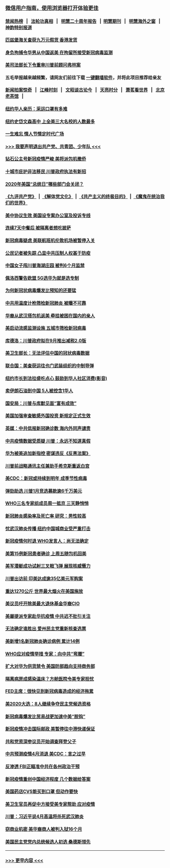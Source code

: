 ### [微信用户指南，使用浏览器打开体验更佳](https://github.com/gfw-breaker/banned-news1/blob/master/indexes/wechat-guide.md?t=0)
#### [禁闻热榜](热点新闻.md?t=0)  &nbsp;&nbsp;|&nbsp;&nbsp; [法轮功真相](https://github.com/gfw-breaker/truth/blob/master/README.md?t=0) &nbsp;&nbsp;|&nbsp;&nbsp; [明慧二十周年报告](https://github.com/gfw-breaker/mh-reports/blob/master/README.md?t=0) &nbsp;&nbsp;|&nbsp;&nbsp;[明慧期刊](https://github.com/gfw-breaker/mh-qikan) &nbsp;&nbsp;|&nbsp;&nbsp; [明慧海外之窗](https://github.com/gfw-breaker/mh-news/blob/master/README.md?t=0) &nbsp;&nbsp;|&nbsp;&nbsp; [神韵特别报道](https://github.com/gfw-breaker/mh-news/blob/master/shenyun.md?t=0)
#### [匹兹堡海关查获九万元假货 香港发货](../pages/nsc412/n11870716.md?t=02151644) 
#### [身负拘捕令华男从中国返美  在拘留所接受新冠病毒监测](../pages/nsc412/n11870710.md?t=02151644) 
#### [美司法部长下令重审川普前顾问弗林案](../pages/nsc412/n11870258.md?t=02151644) 
#### 五毛举报越来越频繁，请网友们前往下载 [一键翻墙软件](https://github.com/gfw-breaker/ssr-accounts)，并将此项目推荐给亲友
#### [新闻拍案惊奇](https://github.com/gfw-breaker/banned-news1/blob/master/pages/link4.md) &nbsp;&nbsp;|&nbsp;&nbsp; [江峰时刻](https://github.com/gfw-breaker/banned-news1/blob/master/pages/link4.md) &nbsp;&nbsp;|&nbsp;&nbsp; [文昭谈古论今](https://github.com/gfw-breaker/banned-news1/blob/master/pages/link4.md) &nbsp;&nbsp;|&nbsp;&nbsp; [天亮时分](https://github.com/gfw-breaker/banned-news1/blob/master/pages/link4.md) &nbsp;&nbsp;|&nbsp;&nbsp; [萧茗看世界](https://github.com/gfw-breaker/banned-news1/blob/master/pages/link4.md) &nbsp;&nbsp;|&nbsp;&nbsp; [北京老茶馆](https://github.com/gfw-breaker/banned-news1/blob/master/pages/link4.md) &nbsp;&nbsp;|&nbsp;&nbsp; 
#### [纽约华人亲历：采运口罩有多难](../pages/nsc412/n11870531.md?t=02151644) 
#### [纽约史岱文森高中  上全美三大名校的人数最多](../pages/nsc412/n11870557.md?t=02151644) 
#### [一生难忘 情人节情定时代广场](../pages/nsc412/n11870536.md?t=02151644) 
#### [>>> 我要声明退出共产党、共青团、少年队 <<<](https://github.com/begood0513/goodnews/blob/master/quit/letter.md) 
#### [钻石公主号新冠疫情严峻 美将派包机撤侨](../pages/nsc412/n11870505.md?t=02151644) 
#### [十城市庇护非法移民 川普政府执法有新招](../pages/nsc412/n11870410.md?t=02151644) 
#### [2020年美国“总统日”哪些部门会关闭？](../pages/nsc412/n11870148.md?t=02151644) 
#### [《九评共产党》](https://github.com/begood0513/9ping.md/blob/master/README.md) &nbsp;|&nbsp; [《解体党文化》](../../../../jtdwh.md/blob/master/README.md)  &nbsp;|&nbsp; [《共产主义的终极目的》](../../../../gczydzjmd.md/blob/master/README.md) &nbsp;|&nbsp; [《魔鬼在统治我们的世界》](../../../../mgztzwmdsj.md/blob/master/README.md) 
#### [美中协议生效 美国设专案办公室及投诉专线](../pages/nsc412/n11870266.md?t=02151644) 
#### [连续7天中餐后 被隔离者想吃披萨](../pages/nsc412/n11870243.md?t=02151644) 
#### [新冠病毒疑虑 美联航班机伦敦机场被暂停入关](../pages/nsc412/n11870015.md?t=02151644) 
#### [公民记者被失踪 凸显中共压制人权甚于防疫](../pages/nsc412/n11870042.md?t=02151644) 
#### [中国女子闯川普海湖庄园 被判6个月监禁](../pages/nsc412/n11869919.md?t=02151644) 
#### [佩洛西警告欧盟 5G选华为就是选专制](../pages/nsc412/n11869898.md?t=02151644) 
#### [为何新冠状病毒爆发比预知的还要猛](../pages/nsc412/n11869828.md?t=02151644) 
#### [中共用温度计枪筛检新冠肺炎 被曝不可靠](../pages/nsc412/n11869707.md?t=02151644) 
#### [华裔从武汉搭包机返美 牵挂被困在国内的亲人](../pages/nsc412/n11869711.md?t=02151644) 
#### [美启动流感监测设施 五城市筛检新冠病毒](../pages/nsc412/n11869689.md?t=02151644) 
#### [库德洛：川普政府拟在9月推出减税2.0版](../pages/nsc412/n11869627.md?t=02151644) 
#### [美卫生部长：无法评估中国的冠状病毒数据](../pages/nsc412/n11869301.md?t=02151644) 
#### [联合国：美查获运往也门武装组织的中制导弹](../pages/nsc412/n11868677.md?t=02151644) 
#### [纽约市长到法拉盛吃点心  鼓励到华人社区消费(影音)](../pages/nsc412/n11868197.md?t=02151644) 
#### [卖伊朗石油到中国  5人被控含1华人](../pages/nsc412/n11867988.md?t=02151644) 
#### [国安局：川普与库默见面“富有成效”](../pages/nsc412/n11867976.md?t=02151644) 
#### [美国加强审查敏感外国投资 新规定正式生效](../pages/nsc412/n11868041.md?t=02151644) 
#### [英媒：中共低报新冠确诊数 海内外同声谴责](../pages/nsc412/n11867421.md?t=02151644) 
#### [中共疫情数据受质疑 川普：永远不知道真假](../pages/nsc412/n11867195.md?t=02151644) 
#### [华为被美追加新指控 密谋违反《反黑法案》](../pages/nsc412/n11867191.md?t=02151644) 
#### [川普前战略通讯主任兼助手希克斯重返白宫](../pages/nsc412/n11867104.md?t=02151644) 
#### [美CDC：新冠或持续到明年 成季节性病毒](../pages/nsc412/n11867279.md?t=02151644) 
#### [弹劾助选 川普1月竞选募款逾6千万美元](../pages/nsc412/n11866950.md?t=02151644) 
#### [WHO三名专家组成员周一抵京 三天静悄悄](../pages/nsc412/n11866947.md?t=02151644) 
#### [新冠肺炎感染率及死亡率 研究：男性较高](../pages/nsc412/n11866956.md?t=02151644) 
#### [忧武汉肺炎传播 纽约中国城商业受严重打击](../pages/nsc412/n11866902.md?t=02151644) 
#### [新冠疫情何时退 WHO发言人：尚无法确定](../pages/nsc412/n11866864.md?t=02151644) 
#### [美第15例新冠患者确诊 上周五随包机回美](../pages/nsc412/n11866852.md?t=02151644) 
#### [美军潜艇成功试射三叉戟飞弹 展现核威慑力](../pages/nsc412/n11866046.md?t=02151644) 
#### [川普出访前 印美达成逾35亿美元军购案](../pages/nsc412/n11865444.md?t=02151644) 
#### [重达1270公斤 世界最大烟火在美国施放](../pages/nsc412/n11865198.md?t=02151644) 
#### [美议员吁开除美最大退休基金华裔CIO](../pages/nsc412/n11865230.md?t=02151644) 
#### [美屡提派专家赴华抗疫情 中共迟不批引关注](../pages/nsc412/n11864719.md?t=02151644) 
#### [无法确定谁胜出 爱州民主党重新核查选票](../pages/nsc412/n11864830.md?t=02151644) 
#### [美新增1名新冠肺炎确诊病例 累计14例](../pages/nsc412/n11864893.md?t=02151644) 
#### [WHO应对疫情举措 专家：向中共“弯腰”](../pages/nsc412/n11864727.md?t=02151644) 
#### [扩大对华为供货禁令 美国防部趋向支持商务部](../pages/nsc412/n11864773.md?t=02151644) 
#### [隔离病房成感染温床？方舱医院令美专家担忧](../pages/nsc412/n11864575.md?t=02151644) 
#### [FED主席：很快见到新冠病毒造成的经济拖累](../pages/nsc412/n11864507.md?t=02151644) 
#### [美2020大选：8人继续争夺民主党候选资格](../pages/nsc412/n11864327.md?t=02151644) 
#### [新冠病毒爆发比贸易战更加速中美“脱钩”](../pages/nsc412/n11864470.md?t=02151644) 
#### [新冠疫情冲击国际邮政 美暂停往中港快递保证](../pages/nsc412/n11864207.md?t=02151644) 
#### [共和党资深参议员开始调查拜登父子](../pages/nsc412/n11863984.md?t=02151644) 
#### [中共预测疫情4月消退 美CDC：言之过早](../pages/nsc412/n11864310.md?t=02151644) 
#### [反渗透 FBI正瞄准中共在各州政治干预](../pages/nsc412/n11864300.md?t=02151644) 
#### [新冠疫情重创中国经济程度 几个数据给答案](../pages/nsc412/n11864203.md?t=02151644) 
#### [美国药店CVS能买到口罩 但动作要快](../pages/nsc412/n11862438.md?t=02151644) 
#### [美卫生官员再促中方接受美专家帮助 应对疫情](../pages/nsc412/n11864043.md?t=02151644) 
#### [川普：习近平说4月高温将杀死武汉肺炎](../pages/nsc412/n11860814.md?t=02151644) 
#### [窃商业机密 美华裔商人被判入狱16个月](../pages/nsc412/n11863911.md?t=02151644) 
#### [美国民主党党内总统候选人初选 桑德斯领先](../pages/nsc412/n11863475.md?t=02151644) 

----
#### [ >>> 更早内容 <<< ](../indexes/nsc412-earlier.md)

